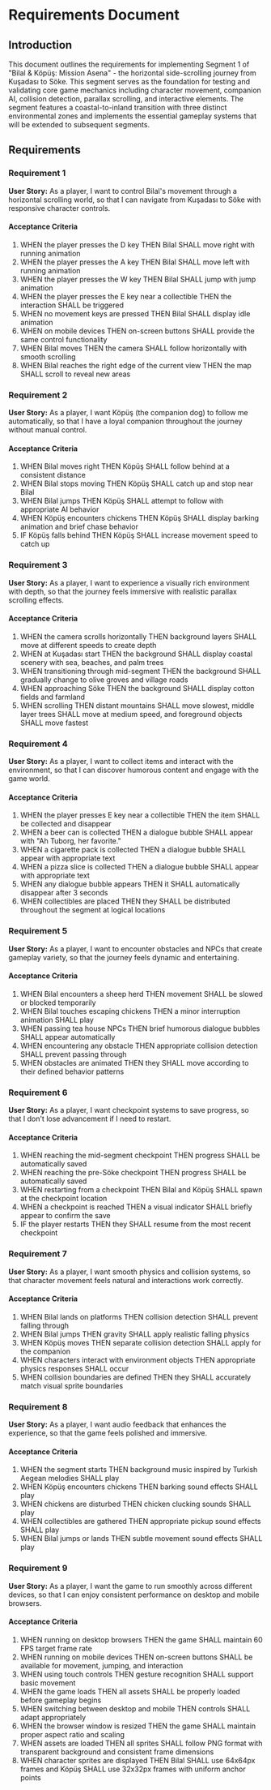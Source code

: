 # Requirements Document

## Introduction

This document outlines the requirements for implementing Segment 1 of "Bilal & Köpüş: Mission Asena" - the horizontal side-scrolling journey from Kuşadası to Söke. This segment serves as the foundation for testing and validating core game mechanics including character movement, companion AI, collision detection, parallax scrolling, and interactive elements. The segment features a coastal-to-inland transition with three distinct environmental zones and implements the essential gameplay systems that will be extended to subsequent segments.

## Requirements

### Requirement 1

**User Story:** As a player, I want to control Bilal's movement through a horizontal scrolling world, so that I can navigate from Kuşadası to Söke with responsive character controls.

#### Acceptance Criteria

1. WHEN the player presses the D key THEN Bilal SHALL move right with running animation
2. WHEN the player presses the A key THEN Bilal SHALL move left with running animation
3. WHEN the player presses the W key THEN Bilal SHALL jump with jump animation
4. WHEN the player presses the E key near a collectible THEN the interaction SHALL be triggered
5. WHEN no movement keys are pressed THEN Bilal SHALL display idle animation
6. WHEN on mobile devices THEN on-screen buttons SHALL provide the same control functionality
5. WHEN Bilal moves THEN the camera SHALL follow horizontally with smooth scrolling
6. WHEN Bilal reaches the right edge of the current view THEN the map SHALL scroll to reveal new areas

### Requirement 2

**User Story:** As a player, I want Köpüş (the companion dog) to follow me automatically, so that I have a loyal companion throughout the journey without manual control.

#### Acceptance Criteria

1. WHEN Bilal moves right THEN Köpüş SHALL follow behind at a consistent distance
2. WHEN Bilal stops moving THEN Köpüş SHALL catch up and stop near Bilal
3. WHEN Bilal jumps THEN Köpüş SHALL attempt to follow with appropriate AI behavior
4. WHEN Köpüş encounters chickens THEN Köpüş SHALL display barking animation and brief chase behavior
5. IF Köpüş falls behind THEN Köpüş SHALL increase movement speed to catch up

### Requirement 3

**User Story:** As a player, I want to experience a visually rich environment with depth, so that the journey feels immersive with realistic parallax scrolling effects.

#### Acceptance Criteria

1. WHEN the camera scrolls horizontally THEN background layers SHALL move at different speeds to create depth
2. WHEN at Kuşadası start THEN the background SHALL display coastal scenery with sea, beaches, and palm trees
3. WHEN transitioning through mid-segment THEN the background SHALL gradually change to olive groves and village roads
4. WHEN approaching Söke THEN the background SHALL display cotton fields and farmland
5. WHEN scrolling THEN distant mountains SHALL move slowest, middle layer trees SHALL move at medium speed, and foreground objects SHALL move fastest

### Requirement 4

**User Story:** As a player, I want to collect items and interact with the environment, so that I can discover humorous content and engage with the game world.

#### Acceptance Criteria

1. WHEN the player presses E key near a collectible THEN the item SHALL be collected and disappear
2. WHEN a beer can is collected THEN a dialogue bubble SHALL appear with "Ah Tuborg, her favorite."
3. WHEN a cigarette pack is collected THEN a dialogue bubble SHALL appear with appropriate text
4. WHEN a pizza slice is collected THEN a dialogue bubble SHALL appear with appropriate text
5. WHEN any dialogue bubble appears THEN it SHALL automatically disappear after 3 seconds
6. WHEN collectibles are placed THEN they SHALL be distributed throughout the segment at logical locations

### Requirement 5

**User Story:** As a player, I want to encounter obstacles and NPCs that create gameplay variety, so that the journey feels dynamic and entertaining.

#### Acceptance Criteria

1. WHEN Bilal encounters a sheep herd THEN movement SHALL be slowed or blocked temporarily
2. WHEN Bilal touches escaping chickens THEN a minor interruption animation SHALL play
3. WHEN passing tea house NPCs THEN brief humorous dialogue bubbles SHALL appear automatically
4. WHEN encountering any obstacle THEN appropriate collision detection SHALL prevent passing through
5. WHEN obstacles are animated THEN they SHALL move according to their defined behavior patterns

### Requirement 6

**User Story:** As a player, I want checkpoint systems to save progress, so that I don't lose advancement if I need to restart.

#### Acceptance Criteria

1. WHEN reaching the mid-segment checkpoint THEN progress SHALL be automatically saved
2. WHEN reaching the pre-Söke checkpoint THEN progress SHALL be automatically saved
3. WHEN restarting from a checkpoint THEN Bilal and Köpüş SHALL spawn at the checkpoint location
4. WHEN a checkpoint is reached THEN a visual indicator SHALL briefly appear to confirm the save
5. IF the player restarts THEN they SHALL resume from the most recent checkpoint

### Requirement 7

**User Story:** As a player, I want smooth physics and collision systems, so that character movement feels natural and interactions work correctly.

#### Acceptance Criteria

1. WHEN Bilal lands on platforms THEN collision detection SHALL prevent falling through
2. WHEN Bilal jumps THEN gravity SHALL apply realistic falling physics
3. WHEN Köpüş moves THEN separate collision detection SHALL apply for the companion
4. WHEN characters interact with environment objects THEN appropriate physics responses SHALL occur
5. WHEN collision boundaries are defined THEN they SHALL accurately match visual sprite boundaries

### Requirement 8

**User Story:** As a player, I want audio feedback that enhances the experience, so that the game feels polished and immersive.

#### Acceptance Criteria

1. WHEN the segment starts THEN background music inspired by Turkish Aegean melodies SHALL play
2. WHEN Köpüş encounters chickens THEN barking sound effects SHALL play
3. WHEN chickens are disturbed THEN chicken clucking sounds SHALL play
4. WHEN collectibles are gathered THEN appropriate pickup sound effects SHALL play
5. WHEN Bilal jumps or lands THEN subtle movement sound effects SHALL play

### Requirement 9

**User Story:** As a player, I want the game to run smoothly across different devices, so that I can enjoy consistent performance on desktop and mobile browsers.

#### Acceptance Criteria

1. WHEN running on desktop browsers THEN the game SHALL maintain 60 FPS target frame rate
2. WHEN running on mobile devices THEN on-screen buttons SHALL be available for movement, jumping, and interaction
3. WHEN using touch controls THEN gesture recognition SHALL support basic movement
4. WHEN the game loads THEN all assets SHALL be properly loaded before gameplay begins
5. WHEN switching between desktop and mobile THEN controls SHALL adapt appropriately
6. WHEN the browser window is resized THEN the game SHALL maintain proper aspect ratio and scaling
7. WHEN assets are loaded THEN all sprites SHALL follow PNG format with transparent background and consistent frame dimensions
8. WHEN character sprites are displayed THEN Bilal SHALL use 64x64px frames and Köpüş SHALL use 32x32px frames with uniform anchor points